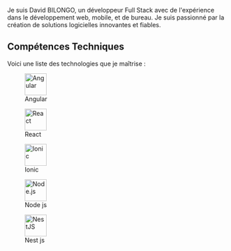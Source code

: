 Je suis David BILONGO, un développeur Full Stack avec de l'expérience dans le développement web, mobile, et de bureau. Je suis passionné par la création de solutions logicielles innovantes et fiables.

## Compétences Techniques
Voici une liste des technologies que je maîtrise :
<div>
  <figure>
  <img src="https://angular.io/assets/images/logos/angular/angular.png" alt="Angular" width="50" height="50">
   <figcaption>Angular</figcaption>
 </figure>
   <figure>
 <img src="https://upload.wikimedia.org/wikipedia/commons/a/a7/React-icon.svg" alt="React" width="50" height="50">
   <figcaption>React</figcaption>
 </figure>

 <figure>
  <img src="https://static-00.iconduck.com/assets.00/ionic-icon-2048x2048-5z7cejbj.png" alt="Ionic" width="50" height="50">
   <figcaption>Ionic</figcaption>
 </figure>

 
 <figure>
 <img src="https://upload.wikimedia.org/wikipedia/commons/d/d9/Node.js_logo.svg" alt="Node.js" width="50" height="50">
   <figcaption>Node js</figcaption>
 </figure>
 
 <figure>
 <img src="https://upload.wikimedia.org/wikipedia/commons/a/a8/NestJS.svg" alt="NestJS" width="50" height="50">
   <figcaption>Nest js</figcaption>
 </figure>
     
    
     
    
</div>

